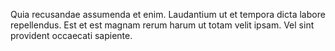 Quia recusandae assumenda et enim. Laudantium ut et tempora dicta labore repellendus. Est et est magnam rerum harum ut totam velit ipsam. Vel sint provident occaecati sapiente.
